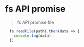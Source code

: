 # fs API promise
> fs API promise file
```js
  fs.readFile(path).then(data => {
    console.log(data)
  })
```
